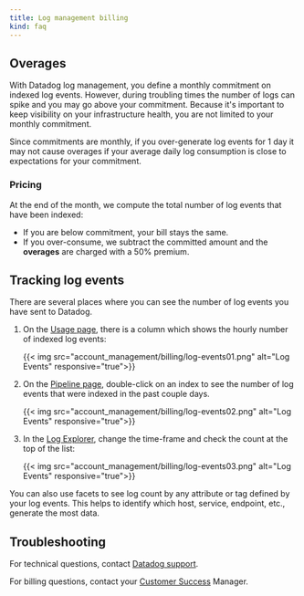 ```yaml
---
title: Log management billing
kind: faq
---
```


## Overages 

With Datadog log management, you define a monthly commitment on indexed log events. However, during troubling times the number of logs can spike and you may go above your commitment. Because it's important to keep visibility on your infrastructure health, you are not limited to your monthly commitment.

Since commitments are monthly, if you over-generate log events for 1 day it may not cause overages if your average daily log consumption is close to expectations for your commitment.

### Pricing

At the end of the month, we compute the total number of log events that have been indexed:

- If you are below commitment, your bill stays the same.
- If you over-consume, we subtract the committed amount and the **overages** are charged with a 50% premium.

## Tracking log events

There are several places where you can see the number of log events you have sent to Datadog.

1. On the [Usage page][1], there is a column which shows the hourly number of indexed log events:

    {{< img src="account_management/billing/log-events01.png" alt="Log Events" responsive="true">}}

2. On the [Pipeline page][2], double-click on an index to see the number of log events that were indexed in the past couple days.

    {{< img src="account_management/billing/log-events02.png" alt="Log Events" responsive="true">}}

3. In the [Log Explorer][3], change the time-frame and check the count at the top of the list:

    {{< img src="account_management/billing/log-events03.png" alt="Log Events" responsive="true">}}

You can also use facets to see log count by any attribute or tag defined by your log events. This helps to identify which host, service, endpoint, etc., generate the most data.

## Troubleshooting
For technical questions, contact [Datadog support][4].

For billing questions, contact your [Customer Success][5] Manager.

[1]: https://app.datadoghq.com/account/usage/hourly
[2]: https://app.datadoghq.com/logs/pipelines
[3]: https://app.datadoghq.com/logs
[4]: /help
[5]: mailto:success@datadoghq.com
